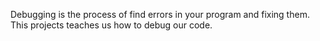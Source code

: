 Debugging is the process of find errors in your program and fixing them.
This projects teaches us how to debug our code.